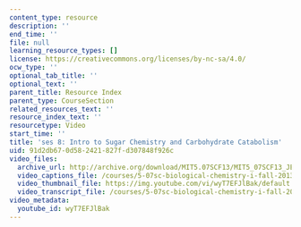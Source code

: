 ```yaml
---
content_type: resource
description: ''
end_time: ''
file: null
learning_resource_types: []
license: https://creativecommons.org/licenses/by-nc-sa/4.0/
ocw_type: ''
optional_tab_title: ''
optional_text: ''
parent_title: Resource Index
parent_type: CourseSection
related_resources_text: ''
resource_index_text: ''
resourcetype: Video
start_time: ''
title: 'ses 8: Intro to Sugar Chemistry and Carbohydrate Catabolism'
uid: 91d2db67-0d58-2421-827f-d307848f926c
video_files:
  archive_url: http://archive.org/download/MIT5.07SCF13/MIT5_07SCF13_JE-Ses08_300k.mp4
  video_captions_file: /courses/5-07sc-biological-chemistry-i-fall-2013/0f2ebaccf7bd58ea9ae94641be1ba3ac_wyT7EFJlBak.vtt
  video_thumbnail_file: https://img.youtube.com/vi/wyT7EFJlBak/default.jpg
  video_transcript_file: /courses/5-07sc-biological-chemistry-i-fall-2013/9c1f1ae1b2e01384015783e061e63419_wyT7EFJlBak.pdf
video_metadata:
  youtube_id: wyT7EFJlBak
---
```

